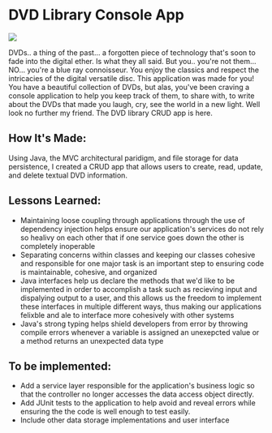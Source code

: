 # DVD Library Console App

![](https://media.giphy.com/media/l3vReTmBHnPsC4oHS/giphy.gif)

DVDs.. a thing of the past... a forgotten piece of technology that's soon to fade into the digital ether. Is what they all said. But you.. you're not them... NO... you're a blue ray connoisseur. You enjoy the classics and respect the intricacies of the digital versatile disc. This application was made for you! You have a beautiful collection of DVDs, but alas, you've been craving a console application to help you keep track of them, to share with, to write about the DVDs that made you laugh, cry, see the world in a new light. Well look no further my friend. The DVD library CRUD app is here.

## How It's Made:
Using Java, the MVC architectural paridigm, and file storage for data persistence, I created a CRUD app that allows users to create, read, update, and delete textual DVD information.

## Lessons Learned:
<ul>
  <li>Maintaining loose coupling through applications through the use of dependency injection helps ensure our application's services do not rely so healivy on each other that if one service goes down the other is completely inoperable</li>
  <li>Separating concerns within classes and keeping our classes cohesive and responsible for one major task is an important step to ensuring code is maintainable, cohesive, and organized</li>
  <li>Java interfaces help us declare the methods that we'd like to be implemented in order to accomplish a task such as recieving input and dispalying output to a user, and this allows us the freedom to implement these interfaces in multiple different ways, thus making our applications felixble and ale to interface more cohesively with other systems</li>
  <li>Java's strong typing helps shield developers from error by throwing compile errors whenever a variable is assigned an unexepcted value or a method returns an unexpected data type
  </li>
</ul>

## To be implemented:
<ul>
  <li>Add a service layer responsible for the application's business logic so that the controller no longer accesses the data access object directly.</li>
  <li>Add JUnit tests to the application to help avoid and reveal errors while ensuring the the code is well enough to test easily.</li>
  <li>Include other data storage implementations and user interface</li>
</ul>

